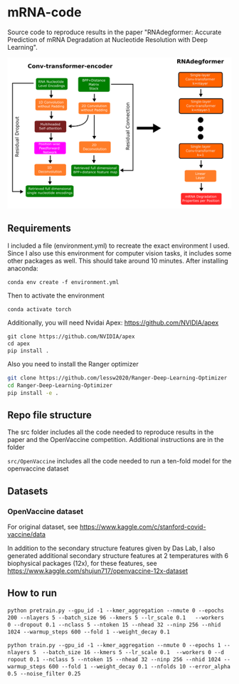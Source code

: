 # mRNA-code


Source code to reproduce results in the paper "RNAdegformer: Accurate Prediction of mRNA Degradation at Nucleotide Resolution with Deep Learning".

<p align="center">
  <img src="https://raw.githubusercontent.com/Shujun-He/RNAdegformer/main/graphics/RNAdegformer.png?token=GHSAT0AAAAAABRGHIRII6LFDFJ7KPWZWBEAYY6X33Q"/>
</p>



## Requirements
I included a file (environment.yml) to recreate the exact environment I used. Since I also use this environment for computer vision tasks, it includes some other packages as well. This should take around 10 minutes. After installing anaconda:


```
conda env create -f environment.yml
```

Then to activate the environment

```
conda activate torch
```

Additionally, you will need Nvidai Apex: https://github.com/NVIDIA/apex

```
git clone https://github.com/NVIDIA/apex
cd apex
pip install .
```

Also you need to install the Ranger optimizer

```bash
git clone https://github.com/lessw2020/Ranger-Deep-Learning-Optimizer
cd Ranger-Deep-Learning-Optimizer
pip install -e .
```

## Repo file structure

The src folder includes all the code needed to reproduce results in the paper and the OpenVaccine competition. Additional instructions are in the folder


```src/OpenVaccine``` includes all the code needed to run a ten-fold model for the openvaccine dataset



## Datasets

### OpenVaccine dataset

For original dataset, see https://www.kaggle.com/c/stanford-covid-vaccine/data

In addition to the secondary structure features given by Das Lab, I also generated additional secondary structure features at 2 temperatures with 6 biophysical packages (12x), for these features, see https://www.kaggle.com/shujun717/openvaccine-12x-dataset

## How to run
```
python pretrain.py --gpu_id -1 --kmer_aggregation --nmute 0 --epochs 200 --nlayers 5 --batch_size 96 --kmers 5 --lr_scale 0.1   --workers
0 --dropout 0.1 --nclass 5 --ntoken 15 --nhead 32 --ninp 256 --nhid 1024 --warmup_steps 600 --fold 1 --weight_decay 0.1
```
```
python train.py --gpu_id -1 --kmer_aggregation --nmute 0 --epochs 1 --nlayers 5  --batch_size 16 --kmers 5 --lr_scale 0.1  --workers 0 --d
ropout 0.1 --nclass 5 --ntoken 15 --nhead 32 --ninp 256 --nhid 1024 --warmup_steps 600 --fold 1 --weight_decay 0.1 --nfolds 10 --error_alpha 0.5 --noise_filter 0.25
```


